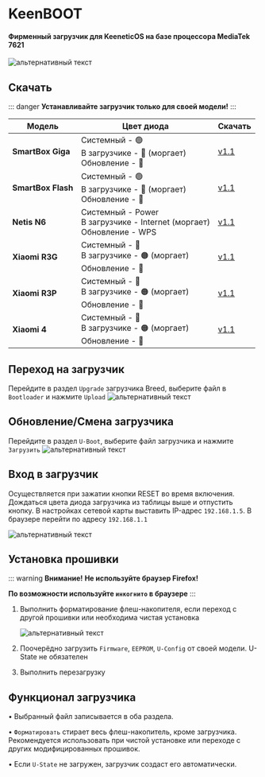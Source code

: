 # KeenBOOT

#### Фирменный загрузчик для KeeneticOS на базе процессора MediaTek 7621

![альтернативный текст](/assets/images/wiki/helpful/keenboot/main.png)

## Скачать

::: danger
**Устанавливайте загрузчик только для своей модели!**
:::

| Модель             | Цвет диода                                                                    | Скачать                                                    |
|--------------------|-------------------------------------------------------------------------------|------------------------------------------------------------|
| **SmartBox Giga**  | Системный - 🟢<br/>В загрузчике - 🔵 (моргает) <br/>Обновление - 🔴           | [v1.1](/assets/files/keenboot/KeenBOOT-SB_Giga_v1.1.bin)   |
| **SmartBox Flash** | Системный - 🟢<br/>В загрузчике - 🔵 (моргает) <br/>Обновление - 🔴           | [v1.1](/assets/files/keenboot/KeenBOOT-SB_Flash_v1.1.bin)  |
| **Netis N6**       | Системный - Power<br/>В загрузчике - Internet (моргает) <br/>Обновление - WPS | [v1.1](/assets/files/keenboot/KeenBOOT-Netis_N6_v1.1.bin)  |
| **Xiaomi R3G**     | Системный - 🔵<br/>В загрузчике - 🟠 (моргает) <br/>Обновление - 🔴           | [v1.1](/assets/files/keenboot/KeenBOOT-Xiaomi_3G_v1.1.bin) |
| **Xiaomi R3P**     | Системный - 🔵<br/>В загрузчике - 🟠 (моргает) <br/>Обновление - 🔴           | [v1.1](/assets/files/keenboot/KeenBOOT-Xiaomi_3P_v1.1.bin) |
| **Xiaomi 4**       | Системный - 🔵<br/>В загрузчике - 🟠 (моргает) <br/>Обновление - 🔴           | [v1.1](/assets/files/keenboot/KeenBOOT-Xiaomi_4_v1.1.bin)  |

## Переход на загрузчик

Перейдите в раздел `Upgrade` загрузчика Breed, выберите файл в `Bootloader` и нажмите `Upload`
![альтернативный текст](/assets/images/wiki/helpful/breed/upgrade.png)

## Обновление/Смена загрузчика

Перейдите в раздел `U-Boot`, выберите файл загрузчика и нажмите `Загрузить`
![альтернативный текст](/assets/images/wiki/helpful/keenboot/update.png)

## Вход в загрузчик

Осуществляется при зажатии кнопки RESET во время включения. Дождаться цвета диода загрузчика из таблицы выше и отпустить кнопку. В настройках сетевой карты выставить IP-адрес `192.168.1.5`.
В браузере перейти по адресу `192.168.1.1`

![альтернативный текст](/assets/images/wiki/helpful/keenboot/network.png)

## Установка прошивки

::: warning **Внимание!**
**Не используйте браузер Firefox!**

**По возможности используйте `инкогнито` в браузере**
:::

1. Выполнить форматирование флеш-накопителя, если переход с другой прошивки или необходима чистая установка

   ![альтернативный текст](/assets/images/wiki/helpful/keenboot/erase.png)
2. Поочерёдно загрузить `Firmware`, `EEPROM`, `U-Config` от своей модели. U-State не обязателен
3. Выполнить перезагрузку

## Функционал загрузчика

• Выбранный файл записывается в оба раздела.

• `Форматировать` стирает весь флеш-накопитель, кроме загрузчика. Рекомендуется использовать при чистой установке или переходе с других модифицированных прошивок.

• Если `U-State` не загружен, загрузчик создаст его автоматически.